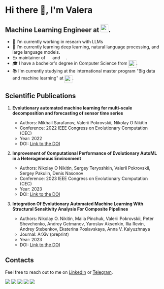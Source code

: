# Hi there 👋, I'm Valera

## Machine Learning Engineer at <img src="https://github.com/valer1435/valer1435/assets/32017472/662d8571-0217-4a56-be9c-a858805a4653" height="25">.

- 🔭 I’m currently working in researn with LLMs
- 🌱 I’m currently learning deep learning, natural language processing, and large language models.
- Ex maintainer of <a href="https://github.com/aimclub/FEDOT"><img src="https://github.com/valer1435/valer1435/assets/32017472/3dd6c768-bfab-44a4-9229-cfd19dfb2d99" height="15"></a> and <a href="https://github.com/aimclub/Fedot.Industrial"><img src="https://github.com/valer1435/valer1435/assets/32017472/9fd2ca39-e524-4d52-817e-7bc25f4f5894" height="15"></a>.
- 🎓 I have a bachelor's degree in Computer Science from <a href="https://english.spbstu.ru/"><img src="https://github.com/valer1435/valer1435/assets/32017472/042a2ef4-bcd5-4e4b-b034-5301c1070746" height="25" align="top"></a>.
- 📚 I'm currently studying at the international master program "Big data and machine learning" at <a href="https://en.itmo.ru/"><img src="https://github.com/valer1435/valer1435/assets/32017472/9d9fadf3-2cab-4146-8fdd-467b02317754" height="25" align="top"></a>.

## Scientific Publications

1. **Evolutionary automated machine learning for multi-scale decomposition and forecasting of sensor time series**
   - Authors: Mikhail Sarafanov, Valerii Pokrovskii, Nikolay O Nikitin
   - Conference: 2022 IEEE Congress on Evolutionary Computation (CEC)
   - Year: 2022
   - DOI: [Link to the DOI](https://doi.org/10.1109/CEC55065.2022.9870347)

2. **Improvement of Computational Performance of Evolutionary AutoML in a Heterogeneous Environment**
   - Authors: Nikolay O Nikitin, Sergey Teryoshkin, Valerii Pokrovskii, Sergey Pakulin, Denis Nasonov
   - Conference: 2023 IEEE Congress on Evolutionary Computation (CEC)
   - Year: 2023
   - DOI: [Link to the DOI](https://doi.org/10.1109/CEC53210.2023.10254012)

3. **Integration Of Evolutionary Automated Machine Learning With Structural Sensitivity Analysis For Composite Pipelines**
   - Authors: Nikolay O. Nikitin, Maiia Pinchuk, Valerii Pokrovskii, Peter Shevchenko, Andrey Getmanov, Yaroslav Aksenkin, Ilia Revin, Andrey Stebenkov, Ekaterina Poslavskaya, Anna V. Kalyuzhnaya
   - Journal: ArXiv (preprint)
   - Year: 2023
   - DOI: [Link to the DOI](https://doi.org/10.48550/arXiv.2312.14770)

## Contacts

Feel free to reach out to me on [LinkedIn](https://www.linkedin.com/in/valerii-pokrovskii-707867210/) or [Telegram](https://t.me/valer01).


![](https://github-profile-summary-cards.vercel.app/api/cards/profile-details?username=valer1435&theme=github)
![](https://github-profile-summary-cards.vercel.app/api/cards/most-commit-language?username=valer1435&theme=github) ![](https://github-profile-summary-cards.vercel.app/api/cards/repos-per-language?username=valer1435&theme=github) 
![](https://github-profile-summary-cards.vercel.app/api/cards/stats?username=valer1435&theme=github) ![](https://github-profile-summary-cards.vercel.app/api/cards/productive-time?username=valer1435&theme=github)




